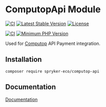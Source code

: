 # ComputopApi Module

[![CI](https://github.com/spryker-eco/computop-api/actions/workflows/ci.yml/badge.svg)](https://github.com/spryker-eco/computop-api/actions/workflows/ci.yml)
[![Latest Stable Version](https://poser.pugx.org/spryker-eco/computop-api/v/stable.svg)](https://packagist.org/packages/spryker-eco/computop-api)
[![License](https://img.shields.io/github/license/spryker-eco/computop-api.svg?b=master)](https://github.com/spryker-eco/computop-api)

[![CI](https://scrutinizer-ci.com/g/spryker-eco/computop-api/badges/build.png?b=master)](https://scrutinizer-ci.com/g/spryker-eco/computop-api/build-status/master)
[![Minimum PHP Version](https://img.shields.io/badge/php-%3E%3D%207.3-8892BF.svg)](https://php.net/)

Used for [Computop](https://computop.com/) API Payment integration.

## Installation

```
composer require spryker-eco/computop-api
```

## Documentation

[Documentation](https://documentation.spryker.com/industry_partners/payment/computop/computop-api-details.htm)
